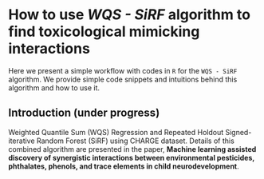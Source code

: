 # How to use *WQS - SiRF* algorithm to find toxicological mimicking interactions 

Here we present a simple workflow with codes in `R` for the `WQS - SiRF` algorithm. We provide simple code snippets and intuitions behind this algorithm and how to use it. 

## Introduction (under progress)

Weighted Quantile Sum (WQS) Regression and Repeated Holdout Signed-iterative Random Forest (SiRF) using CHARGE dataset. Details of this combined algorithm are presented in the paper, **Machine learning assisted discovery of synergistic interactions between environmental pesticides, phthalates, phenols, and trace elements in child neurodevelopment**. 

